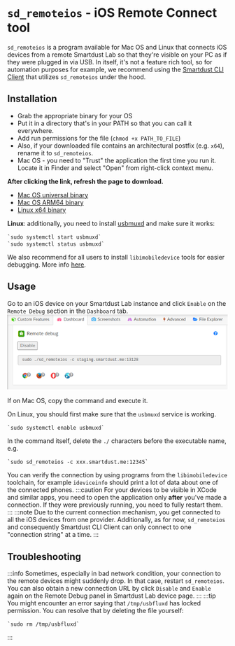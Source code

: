 # `sd_remoteios` - iOS Remote Connect tool

`sd_remoteios` is a program available for Mac OS and Linux that connects iOS devices from a remote Smartdust Lab so that they're visible on your PC as if they were plugged in via USB.
In itself, it's not a feature rich tool, so for automation purposes for example, we recommend using the [Smartdust CLI Client](cli-client.md) that utilizes `sd_remoteios` under the hood.

## Installation 
- Grab the appropriate binary for your OS
- Put it in a directory that's in your PATH so that you can call it everywhere.
- Add run permissions for the file (`chmod +x PATH_TO_FILE`)
- Also, if your downloaded file contains an architectural postfix (e.g. `x64`), rename it to `sd_remoteios`.
- Mac OS - you need to "Trust" the application the first time you run it. Locate it in Finder and select "Open" from right-click context menu.

**After clicking the link, refresh the page to download.**
- [Mac OS universal binary](/sd_remoteios/sd_remoteios.zip) 
- [Mac OS ARM64 binary](/sd_remoteios/sd_remoteios_arm64.zip)
- [Linux x64 binary](/sd_remoteios/sd_remoteios_x64.zip)

**Linux**: additionally, you need to install [usbmuxd](https://github.com/libimobiledevice/usbmuxd) and make sure it works:

    `sudo systemctl start usbmuxd`
    `sudo systemctl status usbmuxd`

We also recommend for all users to install `libimobiledevice` tools for easier debugging. More info [here](libimobiledevice.md).

## Usage
Go to an iOS device on your Smartdust Lab instance and click `Enable` on the `Remote Debug` section in the `Dashboard` tab.
![](/cli-client/remote-debug.png)

If on Mac OS, copy the command and execute it. 

On Linux, you should first make sure that the `usbmuxd` service is working.

    `sudo systemctl enable usbmuxd`

In the command itself, delete the `./` characters before the executable name, e.g.
    
    `sudo sd_remoteios -c xxx.smartdust.me:12345`

You can verify the connection by using programs from the `libimobiledevice` toolchain, for example `ideviceinfo` should print a lot of data about one of the connected phones.
:::caution
For your devices to be visible in XCode and similar apps, you need to open the application only **after** you've made a connection. 
If they were previously running, you need to fully restart them.
:::
:::note
Due to the current connection mechanism, you get connected to all the iOS devices from one provider.
Additionally, as for now, `sd_remoteios` and consequently Smartdust CLI Client can only connect to one "connection string" at a time.
:::
## Troubleshooting
:::info
Sometimes, especially in bad network condition, your connection to the remote devices might suddenly drop. In that case, restart `sd_remoteios`.
You can also obtain a new connection URL by click `Disable` and `Enable` again on the Remote Debug panel in Smartdust Lab device page.
:::
:::tip
You might encounter an error saying that `/tmp/usbfluxd` has locked permission. You can resolve that by deleting the file yourself:
    
    `sudo rm /tmp/usbfluxd`
:::
